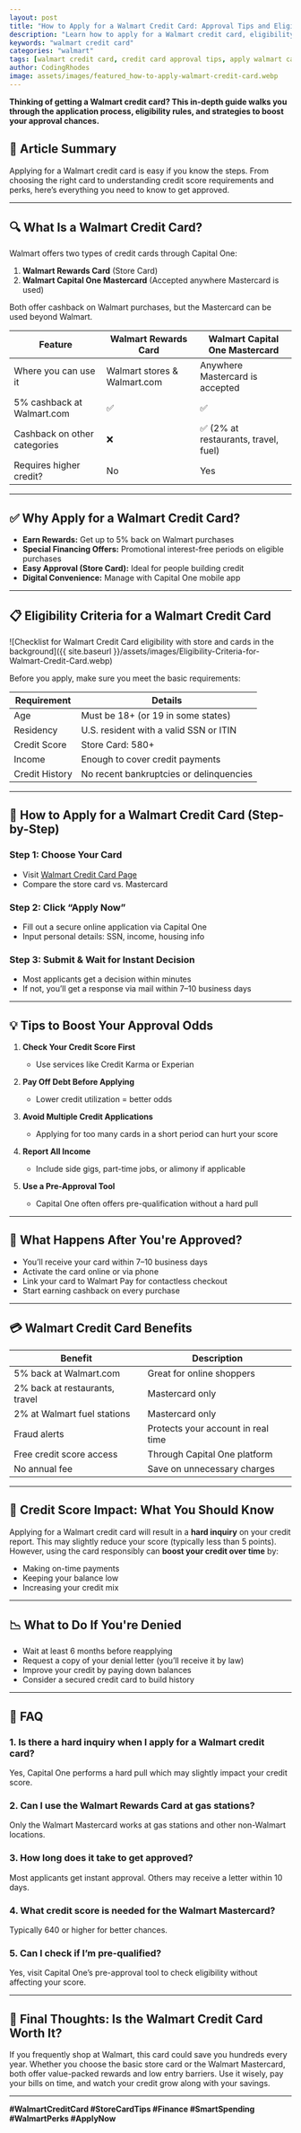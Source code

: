 ```yaml
---
layout: post
title: "How to Apply for a Walmart Credit Card: Approval Tips and Eligibility Explained"
description: "Learn how to apply for a Walmart credit card, eligibility criteria, and tips to increase approval odds. Simple steps for smart shoppers."
keywords: "walmart credit card"
categories: "walmart"
tags: [walmart credit card, credit card approval tips, apply walmart card, credit score, store cards]
author: CodingRhodes
image: assets/images/featured_how-to-apply-walmart-credit-card.webp
---
```


**Thinking of getting a Walmart credit card? This in-depth guide walks you through the application process, eligibility rules, and strategies to boost your approval chances.**

## 📝 Article Summary
Applying for a Walmart credit card is easy if you know the steps. From choosing the right card to understanding credit score requirements and perks, here’s everything you need to know to get approved.

---

## 🔍 What Is a Walmart Credit Card?

Walmart offers two types of credit cards through Capital One:

1. **Walmart Rewards Card** (Store Card)
2. **Walmart Capital One Mastercard** (Accepted anywhere Mastercard is used)

Both offer cashback on Walmart purchases, but the Mastercard can be used beyond Walmart.

| Feature | Walmart Rewards Card | Walmart Capital One Mastercard |
|--------|-----------------------|----------------------------------|
| Where you can use it | Walmart stores & Walmart.com | Anywhere Mastercard is accepted |
| 5% cashback at Walmart.com | ✅ | ✅ |
| Cashback on other categories | ❌ | ✅ (2% at restaurants, travel, fuel) |
| Requires higher credit? | No | Yes |

---

## ✅ Why Apply for a Walmart Credit Card?

 
<!-- Ads Homepage below top article -->
<ins class="adsbygoogle"
     style="display:block"
     data-ad-client="ca-pub-2784742237479601"
     data-ad-slot="3760872290"
     data-ad-format="auto"
     data-full-width-responsive="true"></ins>
<script>
     (adsbygoogle = window.adsbygoogle || []).push({});
</script>

- **Earn Rewards:** Get up to 5% back on Walmart purchases
- **Special Financing Offers:** Promotional interest-free periods on eligible purchases
- **Easy Approval (Store Card):** Ideal for people building credit
- **Digital Convenience:** Manage with Capital One mobile app

---

## 📋 Eligibility Criteria for a Walmart Credit Card

![Checklist for Walmart Credit Card eligibility with store and cards in the background]({{ site.baseurl }}/assets/images/Eligibility-Criteria-for-Walmart-Credit-Card.webp)

Before you apply, make sure you meet the basic requirements:

| Requirement | Details |
|-------------|---------|
| Age | Must be 18+ (or 19 in some states) |
| Residency | U.S. resident with a valid SSN or ITIN |
| Credit Score | Store Card: 580+ | Mastercard: 640+ |
| Income | Enough to cover credit payments |
| Credit History | No recent bankruptcies or delinquencies |

---

## 🚀 How to Apply for a Walmart Credit Card (Step-by-Step)

### Step 1: Choose Your Card
- Visit [Walmart Credit Card Page](https://www.walmart.com/cp/walmart-credit-card/632402)
- Compare the store card vs. Mastercard

### Step 2: Click “Apply Now”
- Fill out a secure online application via Capital One
- Input personal details: SSN, income, housing info

### Step 3: Submit & Wait for Instant Decision
- Most applicants get a decision within minutes
- If not, you’ll get a response via mail within 7–10 business days

---

## 💡 Tips to Boost Your Approval Odds

1. **Check Your Credit Score First**
   - Use services like Credit Karma or Experian

2. **Pay Off Debt Before Applying**
   - Lower credit utilization = better odds

3. **Avoid Multiple Credit Applications**
   - Applying for too many cards in a short period can hurt your score

4. **Report All Income**
   - Include side gigs, part-time jobs, or alimony if applicable

5. **Use a Pre-Approval Tool**
   - Capital One often offers pre-qualification without a hard pull

---

## 📲 What Happens After You're Approved?

- You’ll receive your card within 7–10 business days
- Activate the card online or via phone
- Link your card to Walmart Pay for contactless checkout
- Start earning cashback on every purchase

---

## 💳 Walmart Credit Card Benefits

 
<!-- Ads Homepage below top article -->
<ins class="adsbygoogle"
     style="display:block"
     data-ad-client="ca-pub-2784742237479601"
     data-ad-slot="3760872290"
     data-ad-format="auto"
     data-full-width-responsive="true"></ins>
<script>
     (adsbygoogle = window.adsbygoogle || []).push({});
</script>

| Benefit | Description |
|---------|-------------|
| 5% back at Walmart.com | Great for online shoppers |
| 2% back at restaurants, travel | Mastercard only |
| 2% at Walmart fuel stations | Mastercard only |
| Fraud alerts | Protects your account in real time |
| Free credit score access | Through Capital One platform |
| No annual fee | Save on unnecessary charges |

---

## 🧾 Credit Score Impact: What You Should Know

Applying for a Walmart credit card will result in a **hard inquiry** on your credit report. This may slightly reduce your score (typically less than 5 points). However, using the card responsibly can **boost your credit over time** by:

- Making on-time payments
- Keeping your balance low
- Increasing your credit mix

---

## 📉 What to Do If You're Denied

- Wait at least 6 months before reapplying
- Request a copy of your denial letter (you’ll receive it by law)
- Improve your credit by paying down balances
- Consider a secured credit card to build history

---

## 🧠 FAQ

### 1. Is there a hard inquiry when I apply for a Walmart credit card?
Yes, Capital One performs a hard pull which may slightly impact your credit score.

### 2. Can I use the Walmart Rewards Card at gas stations?
Only the Walmart Mastercard works at gas stations and other non-Walmart locations.

### 3. How long does it take to get approved?
Most applicants get instant approval. Others may receive a letter within 10 days.

### 4. What credit score is needed for the Walmart Mastercard?
Typically 640 or higher for better chances.

### 5. Can I check if I’m pre-qualified?
Yes, visit Capital One’s pre-approval tool to check eligibility without affecting your score.

---

## 🏁 Final Thoughts: Is the Walmart Credit Card Worth It?

If you frequently shop at Walmart, this card could save you hundreds every year. Whether you choose the basic store card or the Walmart Mastercard, both offer value-packed rewards and low entry barriers. Use it wisely, pay your bills on time, and watch your credit grow along with your savings.

---

**#WalmartCreditCard #StoreCardTips #Finance #SmartSpending #WalmartPerks #ApplyNow**

